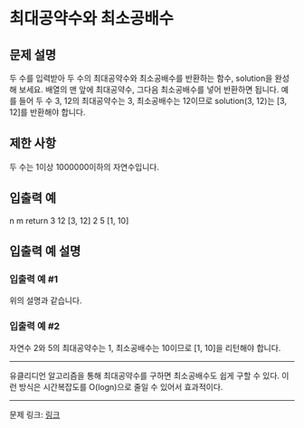 # 최대공약수와 최소공배수
## 문제 설명

두 수를 입력받아 두 수의 최대공약수와 최소공배수를 반환하는 함수, solution을 완성해 보세요. 배열의 맨 앞에 최대공약수, 그다음 최소공배수를 넣어 반환하면 됩니다. 예를 들어 두 수 3, 12의 최대공약수는 3, 최소공배수는 12이므로 solution(3, 12)는 [3, 12]를 반환해야 합니다.
## 제한 사항
두 수는 1이상 1000000이하의 자연수입니다.
## 입출력 예
n	m	return
3	12	[3, 12]
2	5	[1, 10]
## 입출력 예 설명
### 입출력 예 #1
위의 설명과 같습니다.
### 입출력 예 #2
자연수 2와 5의 최대공약수는 1, 최소공배수는 10이므로 [1, 10]을 리턴해야 합니다.

***

유클리디언 알고리즘을 통해 최대공약수를 구하면 최소공배수도 쉽게 구할 수 있다.
이런 방식은 시간복잡도를 O(logn)으로 줄일 수 있어서 효과적이다.

***
문제 링크: [링크](https://school.programmers.co.kr/learn/courses/30/lessons/12940)